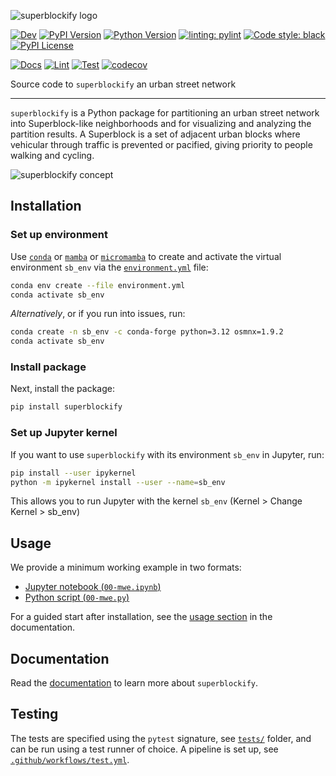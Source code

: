 ![superblockify logo](assets/superblockify_logo.png)

[![Dev](https://img.shields.io/badge/docs-dev-blue.svg)](https://NERDSITU.github.io/superblockify/)
[![PyPI Version](https://badge.fury.io/py/superblockify.svg)](https://pypi.org/project/superblockify/)
[![Python Version](https://img.shields.io/pypi/pyversions/superblockify)](https://pypi.org/project/superblockify/)
[![linting: pylint](https://img.shields.io/badge/linting-pylint-yellowgreen)](https://github.com/PyCQA/pylint)
[![Code style: black](https://img.shields.io/badge/code%20style-black-000000.svg)](https://github.com/psf/black)
[![PyPI License](https://img.shields.io/pypi/l/superblockify)](https://pypi.org/project/superblockify/)

[![Docs](https://github.com/NERDSITU/superblockify/actions/workflows/docs.yml/badge.svg)](https://github.com/NERDSITU/superblockify/actions/workflows/docs.yml)
[![Lint](https://github.com/NERDSITU/superblockify/actions/workflows/lint.yml/badge.svg)](https://github.com/NERDSITU/superblockify/actions/workflows/lint.yml)
[![Test](https://github.com/NERDSITU/superblockify/actions/workflows/test.yml/badge.svg)](https://github.com/NERDSITU/superblockify/actions/workflows/test.yml)
[![codecov](https://codecov.io/gh/NERDSITU/superblockify/branch/main/graph/badge.svg?token=AS72IFT2Q4)](https://codecov.io/gh/NERDSITU/superblockify)

Source code to `superblockify` an urban street network

---

`superblockify` is a Python package for partitioning an urban street network into
Superblock-like neighborhoods and for visualizing and analyzing the partition results. A
Superblock is a set of adjacent urban blocks where vehicular through traffic is
prevented or pacified, giving priority to people walking and cycling.

![superblockify concept](assets/superblockify_concept.png "superblockify partitions an urban street network into Superblock-like neighborhoods")

## Installation

### Set up environment
Use [`conda`](https://docs.conda.io/projects/conda/en/latest/index.html) or [`mamba`](https://mamba.readthedocs.io/en/latest/installation/mamba-installation.html) or [`micromamba`](https://mamba.readthedocs.io/en/latest/installation/micromamba-installation.html)
to create and activate the virtual environment `sb_env` via the [`environment.yml`](environment.yml) file:

```bash
conda env create --file environment.yml
conda activate sb_env
```

*Alternatively*, or if you run into issues, run:

```bash
conda create -n sb_env -c conda-forge python=3.12 osmnx=1.9.2
conda activate sb_env
```

### Install package
Next, install the package:

```bash
pip install superblockify
```

### Set up Jupyter kernel
If you want to use `superblockify` with its environment `sb_env` in Jupyter, run:

```bash
pip install --user ipykernel
python -m ipykernel install --user --name=sb_env
```

This allows you to run Jupyter with the kernel `sb_env` (Kernel > Change Kernel > sb_env)


## Usage

We provide a minimum working example in two formats: 

* [Jupyter notebook (`00-mwe.ipynb`)](examples/00-mwe.ipynb)
* [Python script (`00-mwe.py`)](examples/00-mwe.py)

For a guided start after installation, see the [usage section](https://superblockify.city/usage/) in the documentation.

## Documentation

Read the [documentation](https://superblockify.city) to learn more about `superblockify`.


## Testing

The tests are specified using the `pytest` signature, see [`tests/`](tests/) folder, and
can be run using a test runner of choice.
A pipeline is set up, see [`.github/workflows/test.yml`](.github/workflows/test.yml).
